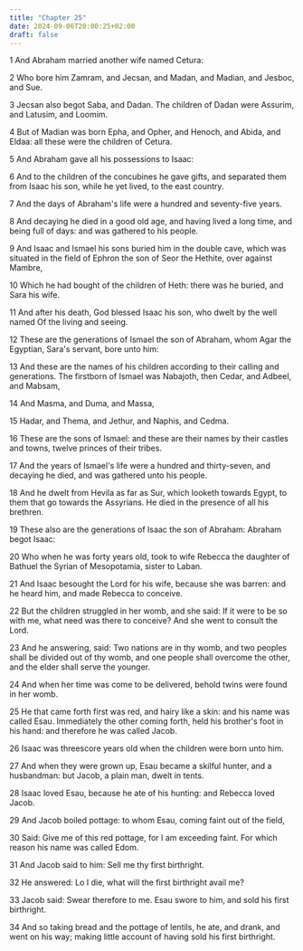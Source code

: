 ```yaml
---
title: "Chapter 25"
date: 2024-09-06T20:00:25+02:00
draft: false
---
```



1 And Abraham married another wife named Cetura:

2 Who bore him Zamram, and Jecsan, and Madan, and Madian, and Jesboc, and Sue.

3 Jecsan also begot Saba, and Dadan. The children of Dadan were Assurim, and Latusim, and Loomim.

4 But of Madian was born Epha, and Opher, and Henoch, and Abida, and Eldaa: all these were the children of Cetura.

5 And Abraham gave all his possessions to Isaac:

6 And to the children of the concubines he gave gifts, and separated them from Isaac his son, while he yet lived, to the east country.

7 And the days of Abraham's life were a hundred and seventy-five years.

8 And decaying he died in a good old age, and having lived a long time, and being full of days: and was gathered to his people.

9 And Isaac and Ismael his sons buried him in the double cave, which was situated in the field of Ephron the son of Seor the Hethite, over against Mambre,

10 Which he had bought of the children of Heth: there was he buried, and Sara his wife.

11 And after his death, God blessed Isaac his son, who dwelt by the well named Of the living and seeing.

12 These are the generations of Ismael the son of Abraham, whom Agar the Egyptian, Sara's servant, bore unto him:

13 And these are the names of his children according to their calling and generations. The firstborn of Ismael was Nabajoth, then Cedar, and Adbeel, and Mabsam,

14 And Masma, and Duma, and Massa,

15 Hadar, and Thema, and Jethur, and Naphis, and Cedma.

16 These are the sons of Ismael: and these are their names by their castles and towns, twelve princes of their tribes.

17 And the years of Ismael's life were a hundred and thirty-seven, and decaying he died, and was gathered unto his people.

18 And he dwelt from Hevila as far as Sur, which looketh towards Egypt, to them that go towards the Assyrians. He died in the presence of all his brethren.

19 These also are the generations of Isaac the son of Abraham: Abraham begot Isaac:

20 Who when he was forty years old, took to wife Rebecca the daughter of Bathuel the Syrian of Mesopotamia, sister to Laban.

21 And Isaac besought the Lord for his wife, because she was barren: and he heard him, and made Rebecca to conceive.

22 But the children struggled in her womb, and she said: If it were to be so with me, what need was there to conceive? And she went to consult the Lord.

23 And he answering, said: Two nations are in thy womb, and two peoples shall be divided out of thy womb, and one people shall overcome the other, and the elder shall serve the younger.

24 And when her time was come to be delivered, behold twins were found in her womb.

25 He that came forth first was red, and hairy like a skin: and his name was called Esau. Immediately the other coming forth, held his brother's foot in his hand: and therefore he was called Jacob.

26 Isaac was threescore years old when the children were born unto him.

27 And when they were grown up, Esau became a skilful hunter, and a husbandman: but Jacob, a plain man, dwelt in tents.

28 Isaac loved Esau, because he ate of his hunting: and Rebecca loved Jacob.

29 And Jacob boiled pottage: to whom Esau, coming faint out of the field,

30 Said: Give me of this red pottage, for I am exceeding faint. For which reason his name was called Edom.

31 And Jacob said to him: Sell me thy first birthright.

32 He answered: Lo I die, what will the first birthright avail me?

33 Jacob said: Swear therefore to me. Esau swore to him, and sold his first birthright.

34 And so taking bread and the pottage of lentils, he ate, and drank, and went on his way; making little account of having sold his first birthright.

